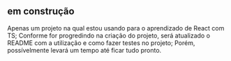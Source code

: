 ## em construção

Apenas um projeto na qual estou usando para o aprendizado de React com TS;
Conforme for progredindo na criação do projeto, será atualizado o README com a utilização e como fazer testes no projeto;
Porém, possívelmente levará um tempo até ficar tudo pronto.
